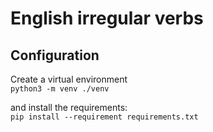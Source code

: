 # English irregular verbs
## Configuration
Create a virtual environment
<br>
`python3 -m venv ./venv`

and install the requirements:
<br>
`pip install --requirement requirements.txt`

